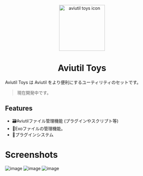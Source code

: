 <p align="center"><img src="./modules/assets/icons/icon.svg" width="150px" height="150px" alt="aviutil toys icon"/></p>
<h1 align="center">Aviutil Toys</h1>

Aviutil Toys は Aviutil をより便利にするユーティリティのセットです。

> 現在開発中です。

## Features
- 🗃️Aviutilファイル管理機能 (プラグインやスクリプト等)
- 📁Exoファイルの管理機能。
- 🔌プラグインシステム

# Screenshots

![image](https://user-images.githubusercontent.com/71378929/166872855-7726691e-0424-4b42-acf6-8eff0a4dce16.png)
![image](https://user-images.githubusercontent.com/71378929/166874159-c3387d02-3898-425e-ba5e-0bd241b02138.png)
![image](https://user-images.githubusercontent.com/71378929/166874174-6bcdc445-b994-49a5-9bd9-cd97a24a5169.png)
